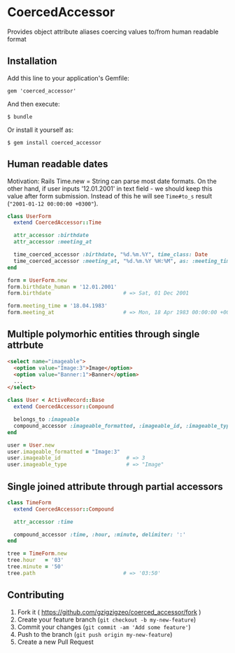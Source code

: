 # CoercedAccessor

Provides object attribute aliases coercing values to/from human readable format

## Installation

Add this line to your application's Gemfile:

    gem 'coerced_accessor'

And then execute:

    $ bundle

Or install it yourself as:

    $ gem install coerced_accessor

## Human readable dates

Motivation: Rails Time.new = String can parse most date formats. On the other hand, if user inputs '12.01.2001' in text field - we should keep this value after form submission. Instead of this he will see `Time#to_s` result (`"2001-01-12 00:00:00 +0300"`).

```ruby
class UserForm
  extend CoercedAccessor::Time

  attr_accessor :birthdate
  attr_accessor :meeting_at

  time_coerced_accessor :birthdate, "%d.%m.%Y", time_class: Date
  time_coerced_accessor :meeting_at, "%d.%m.%Y %H:%M", as: :meeting_time
end

form = UserForm.new
form.birthdate_human = '12.01.2001'
form.birthdate                       # => Sat, 01 Dec 2001

form.meeting_time = '18.04.1983'
form.meeting_at                      # => Mon, 18 Apr 1983 00:00:00 +0000
```

## Multiple polymorhic entities through single attrbute

```html
<select name="imageable">
  <option value="Image:3">Image</option>
  <option value="Banner:1">Banner</option>
  ...
</select>
```

```ruby
class User < ActiveRecord::Base
  extend CoercedAccessor::Compound

  belongs_to :imageable
  compound_accessor :imageable_formatted, :imageable_id, :imageable_type, delimiter: ':'
end

user = User.new
user.imageable_formatted = "Image:3"
user.imageable_id                     # => 3
user.imageable_type                   # => "Image"
```

## Single joined attribute through partial accessors

```ruby
class TimeForm
  extend CoercedAccessor::Compound

  attr_accessor :time

  compound_accessor :time, :hour, :minute, delimiter: ':'
end

tree = TimeForm.new
tree.hour   = '03'
tree.minute = '50'
tree.path                            # => '03:50'
```

## Contributing

1. Fork it ( https://github.com/gzigzigzeo/coerced_accessor/fork )
2. Create your feature branch (`git checkout -b my-new-feature`)
3. Commit your changes (`git commit -am 'Add some feature'`)
4. Push to the branch (`git push origin my-new-feature`)
5. Create a new Pull Request
